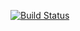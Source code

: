 [![Build Status](https://travis-ci.org/Chenruii/api-symfony.svg?branch=master)](https://travis-ci.org/Chenruii/api-symfony)